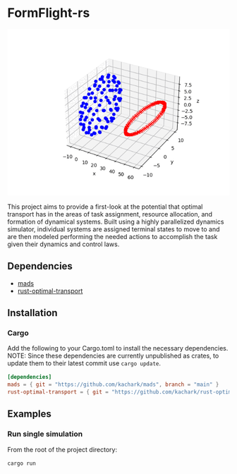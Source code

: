 # FormFlight-rs

![](https://github.com/kachark/formflight-rs/blob/main/images/trajectory_animation.gif)

This project aims to provide a first-look at the potential that optimal transport has in the areas of task assignment, resource allocation, and formation of dynamical systems.
Built using a highly parallelized dynamics simulator, individual systems are assigned terminal states to move to and are then modeled performing the needed actions to accomplish the task
given their dynamics and control laws.

## Dependencies
- [mads](https://github.com/kachark/mads)
- [rust-optimal-transport](https://github.com/kachark/rust-optimal-transport)

## Installation

### Cargo

Add the following to your Cargo.toml to install the necessary dependencies. NOTE: Since these dependencies are currently unpublished as crates, to update them to their latest commit use ```cargo update```.

```toml
[dependencies]
mads = { git = "https://github.com/kachark/mads", branch = "main" }
rust-optimal-transport = { git = "https://github.com/kachark/rust-optimal-transport", branch = "main" }
```

## Examples

### Run single simulation

From the root of the project directory:
```rust
cargo run
```
